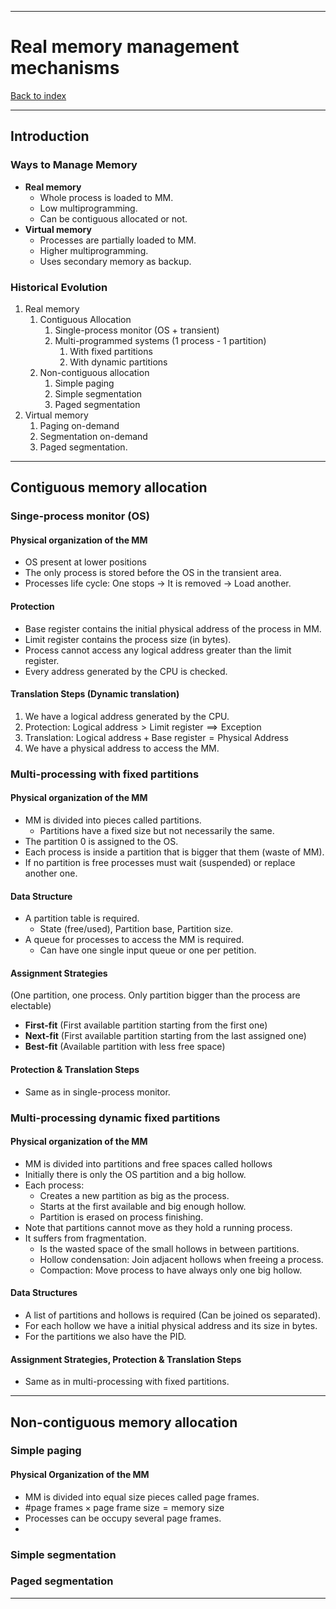 
---
# Real memory management mechanisms

[Back to index](../index.md)

---
## Introduction
### Ways to Manage Memory
- **Real memory**
	- Whole process is loaded to MM.
	- Low multiprogramming.
	- Can be contiguous allocated or not.
- **Virtual memory**
	- Processes are partially loaded to MM.
	- Higher multiprogramming.
	- Uses secondary memory as backup.
### Historical Evolution
1. Real memory
	1. Contiguous Allocation
		1. Single-process monitor (OS + transient)
		2. Multi-programmed systems (1 process - 1 partition)
			1. With fixed partitions
			2. With dynamic partitions
	2. Non-contiguous allocation
		1. Simple paging
		2. Simple segmentation
		3. Paged segmentation
2. Virtual memory
	1. Paging on-demand
	2. Segmentation on-demand
	3. Paged segmentation.

---
## Contiguous memory allocation
### Singe-process monitor (OS)
#### Physical organization of the MM
- OS present at lower positions
- The only process is stored before the OS in the transient area.
- Processes life cycle: One stops -> It is removed -> Load another.
#### Protection
- Base register contains the initial physical address of the process in MM.
- Limit register contains the process size (in bytes).
- Process cannot access any logical address greater than the limit register.
- Every address generated by the CPU is checked.
#### Translation Steps (Dynamic translation)
1. We have a logical address generated by the CPU.
2. Protection:  $\text{Logical address} > \text{Limit register} \implies \text{Exception}$
3. Translation: $\text{Logical address} + \text{Base register} = \text{Physical Address}$
4. We have a physical address to access the MM.

### Multi-processing with fixed partitions
#### Physical organization of the MM
- MM is divided into pieces called partitions.
	- Partitions have a fixed size but not necessarily the same.
- The partition 0 is assigned to the OS.
- Each process is inside a partition that is bigger that them (waste of MM).
- If no partition is free processes must wait (suspended) or replace another one.
#### Data Structure
- A partition table is required.
	- State (free/used), Partition base, Partition size.
- A queue for processes to access the MM is required.
	- Can have one single input queue or one per petition.
#### Assignment Strategies
(One partition, one process. Only partition bigger than the process are electable)
- **First-fit** (First available partition starting from the first one)
- **Next-fit** (First available partition starting from the last assigned one)
- **Best-fit** (Available partition with less free space)

#### Protection & Translation Steps
- Same as in single-process monitor.

### Multi-processing dynamic fixed partitions
#### Physical organization of the MM
- MM is divided into partitions and free spaces called hollows
- Initially there is only the OS partition and a big hollow.
- Each process:
	- Creates a new partition as big as the process.
	- Starts at the first available and big enough hollow.
	- Partition is erased on process finishing.
- Note that partitions cannot move as they hold a running process.
- It suffers from fragmentation.
	- Is the wasted space of the small hollows in between partitions.
	- Hollow condensation: Join adjacent hollows when freeing a process.
	- Compaction: Move process to have always only one big hollow.
#### Data Structures
- A list of partitions and hollows is required (Can be joined os separated).
- For each hollow we have a initial physical address and its size in bytes.
- For the partitions we also have the PID.
#### Assignment Strategies, Protection & Translation Steps
- Same as in multi-processing with fixed partitions.

---
## Non-contiguous memory allocation
### Simple paging
#### Physical Organization of the MM
- MM is divided into equal size pieces called page frames.
- $\text{\# page frames} \times \text{page frame size} = \text{memory size}$
- Processes can be occupy several page frames.
- 

### Simple segmentation

### Paged segmentation


---